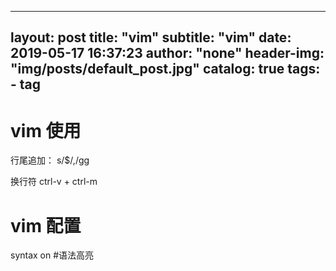 
---
layout:     post
title:      "vim"
subtitle:   "vim"
date:       2019-05-17 16:37:23
author:     "none"
header-img: "img/posts/default_post.jpg"
catalog: true
tags:
    - tag
---



# vim 使用
行尾追加： 
s/$/,/gg

换行符
ctrl-v + ctrl-m


# vim 配置
syntax on #语法高亮 